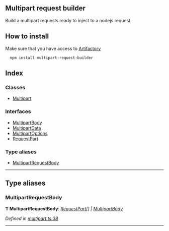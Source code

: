 
Multipart request builder
-------------------------

Build a multipart requests ready to inject to a nodejs request

How to install
--------------

Make sure that you have access to [Artifactory](https://axags.jfrog.io/axags/api/npm/virtual-bcn-node/)

```console
  npm install multipart-request-builder
```

## Index

### Classes

* [Multipart](classes/multipart.md)

### Interfaces

* [MultipartBody](interfaces/multipartbody.md)
* [MultipartData](interfaces/multipartdata.md)
* [MultipartOptions](interfaces/multipartoptions.md)
* [RequestPart](interfaces/requestpart.md)

### Type aliases

* [MultipartRequestBody](#multipartrequestbody)

---

## Type aliases

<a id="multipartrequestbody"></a>

###  MultipartRequestBody

**Ƭ MultipartRequestBody**: *[RequestPart](interfaces/requestpart.md)[] \| [MultipartBody](interfaces/multipartbody.md)*

*Defined in [multipart.ts:38](https://github.axa.com/Digital/bauta-nodejs/blob/d6bb9d4/packages/multipart-request-builder/src/multipart.ts#L38)*

___

